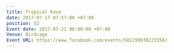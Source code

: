 ```yaml
---
title: Tropical Rave
date: 2017-07-17 07:57:00 +07:00
position: 52
Event date: 2017-07-21 00:00:00 +07:00
Venue: Birdcage
Event URL: https://www.facebook.com/events/501299830223358/
---
```


